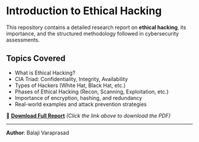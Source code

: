 # Introduction to Ethical Hacking

This repository contains a detailed research report on **ethical hacking**, its importance, and the structured methodology followed in cybersecurity assessments.

## Topics Covered

- What is Ethical Hacking?
- CIA Triad: Confidentiality, Integrity, Availability
- Types of Hackers (White Hat, Black Hat, etc.)
- Phases of Ethical Hacking (Recon, Scanning, Exploitation, etc.)
- Importance of encryption, hashing, and redundancy
- Real-world examples and attack prevention strategies

📄 **[Download Full Report](TASK-%20INTRODUCTION%20TO%20ETHICAL%20HACKING.pdf)**
*(Click the link above to download the PDF)*

---

**Author**: Balaji Varaprasad  



